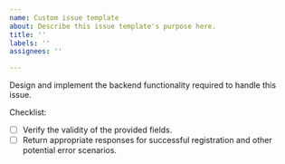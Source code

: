 ```yaml
---
name: Custom issue template
about: Describe this issue template's purpose here.
title: ''
labels: ''
assignees: ''

---
```


Design and implement the backend functionality required to handle this issue.

Checklist:

- [ ]  Verify the validity of the provided fields.
- [ ]  Return appropriate responses for successful registration and other potential error scenarios.
